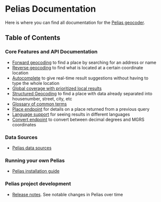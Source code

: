 # Pelias Documentation

Here is where you can find all documentation for the [Pelias geocoder](https://github.com/pelias/pelias/).

## Table of Contents

### Core Features and API Documentation
- [Forward geocoding](search.md) to find a place by searching for an address or name
- [Reverse geocoding](reverse.md) to find what is located at a certain coordinate location
- [Autocomplete](autocomplete.md) to give real-time result suggestions without having to type the whole location
- [Global coverage with prioritized local results](search.md#prioritize-results-by-proximity)
- [Structured Geocoding](structured-geocoding.md) to find a place with data already separated into housenumber, street, city, etc
- [Glossary of common terms](glossary.md)
- [Place endpoint](place.md) for details on a place returned from a previous query
- [Language support](language-codes.md) for seeing results in different languages
- [Convert endpoint](convert.md) to convert between decimal degrees and MGRS coordinates

### Data Sources
- [Pelias data sources](data-sources.md)

### Running your own Pelias
- [Pelias installation guide](https://github.com/pelias/pelias/blob/master/INSTALL.md)

### Pelias project development
- [Release notes](release-notes.md). See notable changes in Pelias over time
